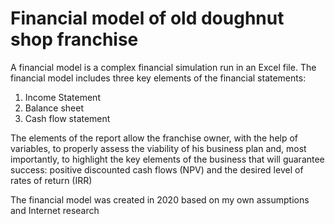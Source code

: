 # Financial model of old doughnut shop franchise

A financial model is a complex financial simulation run in an Excel file. The financial model includes three key elements of the financial statements:

1. Income Statement
2. Balance sheet
3. Cash flow statement

The elements of the report allow the franchise owner, with the help of variables, to properly assess the viability of his business plan and, most importantly, to highlight the key elements of the business that will guarantee success: positive discounted cash flows (NPV) and the desired level of rates of return (IRR)

The financial model was created in 2020 based on my own assumptions and Internet research
